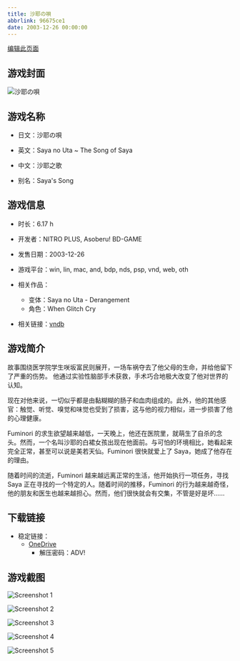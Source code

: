 ```yaml
---
title: 沙耶の唄
abbrlink: 96675ce1
date: 2003-12-26 00:00:00
---
```

[编辑此页面](https://github.com/ACG-3/ADV3-source/blob/main/source/_posts/games/%E6%B2%99%E8%80%B6%E3%81%AE%E5%94%84.md)

## 游戏封面

![沙耶の唄](https://pan.timero.xyz/d/onedrive/img_lib_001/%E6%B2%99%E8%80%B6%E3%81%AE%E5%94%84_cover.avif)


## 游戏名称

- 日文：沙耶の唄
- 英文：Saya no Uta ~ The Song of Saya
- 中文：沙耶之歌

- 别名：Saya's Song


## 游戏信息

- 时长：6.17 h
- 开发者：NITRO PLUS, Asoberu! BD-GAME
- 发售日期：2003-12-26
- 游戏平台：win, lin, mac, and, bdp, nds, psp, vnd, web, oth
- 相关作品：
   - 变体：Saya no Uta - Derangement
   - 角色：When Glitch Cry

- 相关链接：[vndb](https://vndb.org/v97)


## 游戏简介

故事围绕医学院学生咲坂富民则展开，一场车祸夺去了他父母的生命，并给他留下了严重的伤势。
他通过实验性脑部手术获救，手术巧合地极大改变了他对世界的认知。

现在对他来说，一切似乎都是由黏糊糊的肠子和血肉组成的。此外，他的其他感官：触觉、听觉、嗅觉和味觉也受到了损害，这与他的视力相似，进一步损害了他的心理健康。

Fuminori 的求生欲望越来越低，一天晚上，他还在医院里，就萌生了自杀的念头。然而，一个名叫沙耶的白裙女孩出现在他面前。与可怕的环境相比，她看起来完全正常，甚至可以说是美若天仙。Fuminori 很快就爱上了 Saya，她成了他存在的理由。

随着时间的流逝，Fuminori 越来越远离正常的生活，他开始执行一项任务，寻找 Saya 正在寻找的一个特定的人。随着时间的推移，Fuminori 的行为越来越奇怪，他的朋友和医生也越来越担心。然而，他们很快就会有交集，不管是好是坏......


## 下载链接

- 稳定链接：
    - [OneDrive](https://pan.timero.xyz/onedrive/adv_lib_001/%E6%B2%99%E8%80%B6%E3%81%AE%E5%94%84)
        - 解压密码：ADV!



## 游戏截图


![Screenshot 1](https://pan.timero.xyz/d/onedrive/img_lib_001/%E6%B2%99%E8%80%B6%E3%81%AE%E5%94%84_Screenshot_1.avif)

![Screenshot 2](https://pan.timero.xyz/d/onedrive/img_lib_001/%E6%B2%99%E8%80%B6%E3%81%AE%E5%94%84_Screenshot_2.avif)

![Screenshot 3](https://pan.timero.xyz/d/onedrive/img_lib_001/%E6%B2%99%E8%80%B6%E3%81%AE%E5%94%84_Screenshot_3.avif)

![Screenshot 4](https://pan.timero.xyz/d/onedrive/img_lib_001/%E6%B2%99%E8%80%B6%E3%81%AE%E5%94%84_Screenshot_4.avif)

![Screenshot 5](https://pan.timero.xyz/d/onedrive/img_lib_001/%E6%B2%99%E8%80%B6%E3%81%AE%E5%94%84_Screenshot_5.avif)

